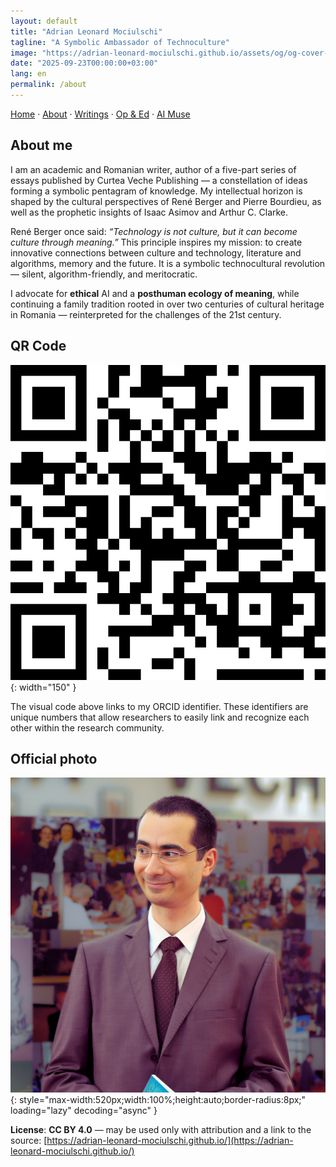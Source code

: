 ```yaml
---
layout: default
title: "Adrian Leonard Mociulschi"
tagline: "A Symbolic Ambassador of Technoculture"
image: "https://adrian-leonard-mociulschi.github.io/assets/og/og-cover-adi-futura-1200x630.png"
date: "2025-09-23T00:00:00+03:00"
lang: en
permalink: /about
---
```


[Home](/) · [About](/about) · [Writings](/writing) · [Op & Ed](/blog) · [AI Muse](/ai-muse)

## About me

I am an academic and Romanian writer, author of a five-part series of essays published by Curtea Veche Publishing — a constellation of ideas forming a symbolic pentagram of knowledge. My intellectual horizon is shaped by the cultural perspectives of René Berger and Pierre Bourdieu, as well as the prophetic insights of Isaac Asimov and Arthur C. Clarke.

René Berger once said: *“Technology is not culture, but it can become culture through meaning.”* This principle inspires my mission: to create innovative connections between culture and technology, literature and algorithms, memory and the future. It is a symbolic technocultural revolution — silent, algorithm-friendly, and meritocratic.

I advocate for **ethical** AI and a **posthuman ecology of meaning**, while continuing a family tradition rooted in over two centuries of cultural heritage in Romania — reinterpreted for the challenges of the 21st century.

## QR Code

![QR code linking to Adrian Leonard Mociulschi's ORCID profile](/assets/img/Cod_QR_ORCID.png){: width="150" }

The visual code above links to my ORCID identifier. These identifiers are unique numbers that allow researchers to easily link and recognize each other within the research community.

## Official photo

![Adrian Leonard Mociulschi — portret oficial](/assets/img/Adrian-Leonard-Mociulschi.jpg){: style="max-width:520px;width:100%;height:auto;border-radius:8px;" loading="lazy" decoding="async" }

**License**: **CC BY 4.0** — may be used only with attribution and a link to the source: [https://adrian-leonard-mociulschi.github.io/](https://adrian-leonard-mociulschi.github.io/)

<script type="application/ld+json">
{
  "@context": "https://schema.org",
  "@type": "ProfilePage",
  "@id": "https://adrian-leonard-mociulschi.github.io/about",
  "url": "https://adrian-leonard-mociulschi.github.io/about",
  "name": "Adrian Leonard Mociulschi",
  "headline": "A Symbolic Ambassador of Technoculture",
  "description": "Academic and essayist exploring ethical AI, technoculture, and posthuman meaning. Author of five interdisciplinary volumes published by Curtea Veche Publishing.",
  "inLanguage": "en",
  "isPartOf": {
    "@id": "https://adrian-leonard-mociulschi.github.io/#website"
  },
  "about": {
    "@id": "https://adrian-leonard-mociulschi.github.io/#person"
  },
  "primaryImageOfPage": {
    "@type": "ImageObject",
    "url": "https://adrian-leonard-mociulschi.github.io/assets/img/Adrian-Leonard-Mociulschi.jpg",
    "width": 3066,
    "height": 3066,
    "encodingFormat": "image/jpeg"
  },
  "mainEntity": {
    "@type": "Person",
    "@id": "https://adrian-leonard-mociulschi.github.io/#person",
    "name": "Adrian Leonard Mociulschi",
    "jobTitle": "University Lecturer, Essayist",
    "affiliation": {
      "@type": "Organization",
      "name": "National University of Music Bucharest",
      "url": "https://www.unmb.ro/"
    },
    "identifier": {
      "@type": "PropertyValue",
      "propertyID": "ORCID",
      "value": "0009-0006-9328-8518",
      "url": "https://orcid.org/0009-0006-9328-8518"
    },
    "sameAs": [
      "https://orcid.org/0009-0006-9328-8518",
      "https://www.unmb.ro/profesor/mociulschi-adrian/",
      "https://www.contributors.ro/author/adrian-leonard-mociulschi/",
      "https://romanialibera.ro/author/adrian-mociulschi/",
      "https://revistacultura.ro/author/leonard/",
      "https://www.liternet.ro/autor/3774/Adrian-Leonard-Mociulschi.html",
      "https://www.curteaveche.ro/a/adrian-leonard-mociulschi",
      "https://www.researchgate.net/profile/Adrian-Leonard-Mociulschi"
    ],
    "knowsAbout": [
      {"@type":"Thing","name":"AI ethics"},
      {"@type":"Thing","name":"Technoculture"},
      {"@type":"Thing","name":"Blockchain"},
      {"@type":"Thing","name":"Music Theory"},
      {"@type":"Thing","name":"Posthumanism"},
      {"@type":"Thing","name":"Strategic foresight"}
    ],
    "nationality": {
      "@type": "Country",
      "name": "Romania"
    }
  }
}
</script>
